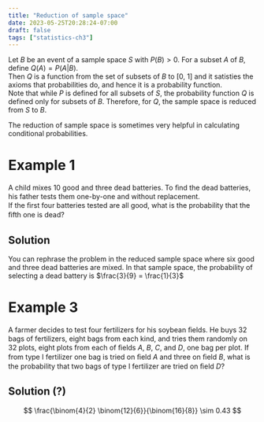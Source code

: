 ```yaml
---
title: "Reduction of sample space"
date: 2023-05-25T20:28:24-07:00
draft: false
tags: ["statistics-ch3"]
---
```


Let $B$ be an event of a sample space $S$ with $P(B) \gt 0$. For a subset $A$ of $B$, define $Q(A) = P(A|B)$.  
Then $Q$ is a function from the set of subsets of $B$ to [0, 1] and it satisties the axioms that probabilities do, and hence it is a probability function.  
Note that while $P$ is defined for all subsets of $S$, the probability function $Q$ is defined only for subsets of $B$. Therefore, for $Q$, the sample space is reduced from $S$ to $B$.  

The reduction of sample space is sometimes very helpful in calculating conditional probabilities.

# Example 1
A child mixes 10 good and three dead batteries. To ﬁnd the dead batteries, his father tests them one-by-one and without replacement.  
If the ﬁrst four batteries tested are all good, what is the probability that the ﬁfth one is dead?

## Solution
You can rephrase the problem in the reduced sample space where six good and three dead batteries are mixed. In that sample space, the probability of selecting a dead battery is $\frac{3}{9} = \frac{1}{3}$

# Example 3
A farmer decides to test four fertilizers for his soybean ﬁelds. He buys 32 bags of fertilizers, eight bags from each kind, and tries them randomly on 32 plots, eight plots from each of ﬁelds $A$, $B$, $C$, and $D$, one bag per plot. If from type I fertilizer one bag is tried on ﬁeld $A$ and three on ﬁeld $B$, what is the probability that two bags of type I fertilizer are tried on ﬁeld $D$?

## Solution (?)
$$
\frac{\binom{4}{2} \binom{12}{6}}{\binom{16}{8}} \sim 0.43
$$